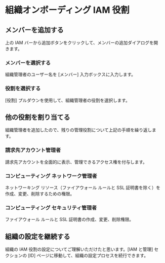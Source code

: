 # 組織オンボーディング IAM 役割

## メンバーを追加する

上の IAM バーから<walkthrough-spotlight-pointer spotlightid="iam-add-member">追加ボタン</walkthrough-spotlight-pointer>をクリックして、メンバーの追加ダイアログを開きます。

### メンバーを選択する

組織管理者のユーザー名を [メンバー] 入力ボックスに入力します。

### 役割を選択する

[役割] プルダウンを使用して、組織管理者の役割を選択します。

## 他の役割を割り当てる

組織管理者を追加したので、残りの管理役割について上記の手順を繰り返します。

### 請求先アカウント管理者

請求先アカウントを全面的に表示、管理できるアクセス権を付与します。

### コンピューティング ネットワーク管理者

ネットワーキング リソース（ファイアウォール ルールと SSL 証明書を除く）を作成、変更、削除するための権限。

### コンピューティング セキュリティ管理者

ファイアウォール ルールと SSL 証明書の作成、変更、削除権限。

## 組織の設定を継続する

組織の IAM 役割の設定についてご理解いただけたと思います。[IAM と管理] セクションの [ID] ページに移動して、組織の設定プロセスを続行できます。

<walkthrough-menu-navigation sectionid="IAM_ADMIN_SECTION"></walkthrough-menu-navigation>

